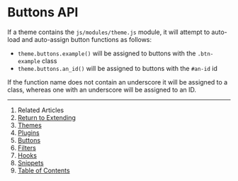 Buttons API
===========

If a theme contains the `js/modules/theme.js` module, it will attempt to auto-load and auto-assign button functions as follows:

* `theme.buttons.example()` will be assigned to buttons with the `.btn-example` class
* `theme.buttons.an_id()` will be assigned to buttons with the `#an-id` id

If the function name does not contain an underscore it will be assigned to a class, whereas one with an underscore will be assigned to an ID.

--------------------------------------------------------------------------------

1. Related Articles
2. [Return to Extending](../../extending/)
3. [Themes](../themes/)
4. [Plugins](../plugins/)
5. [Buttons](../buttons/)
6. [Filters](../filters/)
7. [Hooks](../hooks/)
8. [Snippets](../snippets/)
9. [Table of Contents](../../../)

